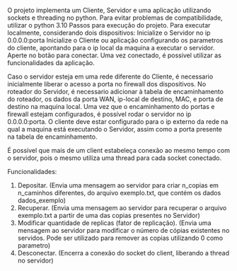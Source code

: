 O projeto implementa um Cliente, Servidor e uma aplicação utilizando sockets e threading no python.
Para evitar problemas de compatibilidade, utilizar o python 3.10
Passos para execução do projeto.
Para executar localmente, considerando dois dispositivos:
Inicialize o Servidor no ip 0.0.0.0:porta
Inicialize o Cliente ou aplicação configurando os parametros do cliente, apontando para o ip local da maquina a executar o servidor.
Aperte no botão para conectar.
Uma vez conectado, é possivel utilizar as funcionalidades da aplicação.

Caso o servidor esteja em uma rede diferente do Cliente, é necessario inicialmente liberar o acesso a porta no firewall dos dispositivos.
No roteador do Servidor, é necessario adicionar à tabela de encaminhamento do roteador, os dados da porta WAN, ip-local de destino, MAC, e porta de destino na maquina local.
Uma vez que o encaminhamento do portas e firewall estejam configurados, é possível rodar o servidor no ip 0.0.0.0:porta.
O cliente deve estar configurado para o ip externo da rede na qual a maquina está executando o Servidor, assim como a porta presente na tabela de encaminhamento.

É possível que mais de um client estabeleça conexão ao mesmo tempo com o servidor, pois o mesmo utiliza uma thread para cada socket conectado.

Funcionalidades:
1. Depositar. (Envia uma mensagem ao servidor para criar n_copias em n_caminhos diferentes, do arquivo exemplo.txt, que contém os dados dados_exemplo)
2. Recuperar. (Envia uma mensagem ao servidor para recuperar o arquivo exemplo.txt a partir de uma das copias presentes no Servidor)
3. Modificar quantidade de replicas (fator de replicação). (Envia uma mensagem ao servidor para modificar o número de cópias existentes no servidos. Pode ser utilizado para remover as copias utilizando 0 como parametro)
4. Desconectar. (Encerra a conexão do socket do client, liberando a thread no servidor)
